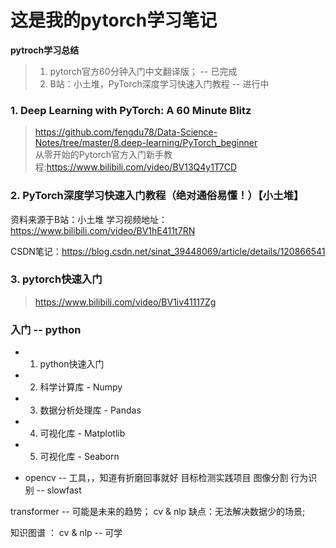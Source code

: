 # 这是我的pytorch学习笔记

**pytroch学习总结**   
> 1. pytorch官方60分钟入门中文翻译版；  -- 已完成
> 2. B站：小土堆，PyTorch深度学习快速入门教程  -- 进行中

### 1. Deep Learning with PyTorch: A 60 Minute Blitz
> https://github.com/fengdu78/Data-Science-Notes/tree/master/8.deep-learning/PyTorch_beginner  
> 从零开始的Pytorch官方入门新手教程:https://www.bilibili.com/video/BV13Q4y1T7CD


### 2. PyTorch深度学习快速入门教程（绝对通俗易懂！）【小土堆】
资料来源于B站：小土堆
学习视频地址：https://www.bilibili.com/video/BV1hE411t7RN

CSDN笔记：https://blog.csdn.net/sinat_39448069/article/details/120866541

### 3. pytorch快速入门
> https://www.bilibili.com/video/BV1iv41117Zg


### 入门 -- python  
- 1. python快速入门
- 2. 科学计算库 - Numpy
- 3. 数据分析处理库 - Pandas
- 4. 可视化库 - Matplotlib
- 5. 可视化库 - Seaborn

- opencv -- 工具，，知道有折磨回事就好
目标检测实践项目
  图像分割
  行为识别 -- slowfast

transformer --  可能是未来的趋势； cv & nlp
                缺点：无法解决数据少的场景;

知识图谱 ： cv & nlp -- 可学